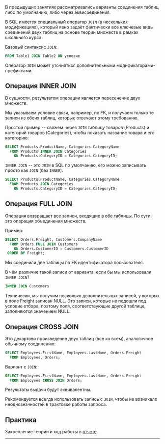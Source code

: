 В предыдущих занятиях рассматривались варианты соединения таблиц либо по умолчанию, либо через эквисоединения. 

В SQL имеется специальный оператор `JOIN` (в нескольких модификациях), который явно задаёт фактически все ключевые виды соединений двух таблиц на основе теории множеств в рамках школьного курса.

Базовый синтаксис `JOIN`:
```sql
FROM Table1 JOIN Table2 ON условие
```

Оператор `JOIN` может уточняться дополнительными модификаторами-префиксами.

## Операция INNER JOIN

В сущности, результатом операции является пересечение двух множеств.

Мы указываем условие связи, например, по FK, и получаем только те записи из обеих таблиц, которые отвечают этому требованию.

Простой пример -- свяжем через `JOIN` таблицу товаров (Products) и категорий товаров (Categories), чтобы показать название товара и его категорию:
```sql
SELECT Products.ProductName, Categories.CategoryName
  FROM Products INNER JOIN Categories
    ON Products.CategoryID = Categories.CategoryID;
```

`INNER JOIN` -- это `JOIN` в SQL по умолчанию, его можно записывать просто как `JOIN` (без `INNER`).
```sql
SELECT Products.ProductName, Categories.CategoryName
  FROM Products JOIN Categories
    ON Products.CategoryID = Categories.CategoryID;
```

## Операция FULL JOIN

Операция возвращает все записи, входящие в обе таблицы. По сути, это операция объединения множеств.

Пример:
```sql
SELECT Orders.Freight, Customers.CompanyName
  FROM Orders FULL JOIN Customers
    ON Orders.CustomerID = Customers.CustomerID
 ORDER BY Freight;
```

Мы соединили две таблицы по FK идентификатора пользователя.

В чём различие такой записи от варианта, если бы мы использовали `INNER JOIN`?
```sql
INNER JOIN Customers
```

Технически, мы получим несколько дополнительных записей, у которых в поле Freight записан NULL. Это записи, которые не подошли под условие отбора, поэтому поля, соответствующие другой таблице, заполняются значением NULL.

## Операция CROSS JOIN

Это декартово произведение двух таблиц (все ко всем), аналогичное обычному соединению:
```sql
SELECT Employees.FirstName, Employees.LastName, Orders.Freight
  FROM Employees, Orders;
```

Вариант с `JOIN`:
```sql
SELECT Employees.FirstName, Employees.LastName, Orders.Freight
  FROM Employees CROSS JOIN Orders;
```

Результаты выдачи будут эквивалентны.

Рекомендуется всегда использовать запись с `JOIN`, чтобы не возникало неоднозначностей в трактовке работы запроса.

## Практика

Закрепление теории и ход работы в [отчете](sql_skillsmart_lesson10_prac.md).

---
